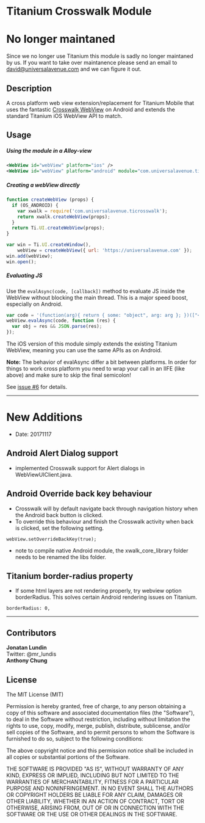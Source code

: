 # Titanium Crosswalk Module

# No longer maintaned
Since we no longer use Titanium this module is sadly no longer maintaned by us. If you want to take over maintanence please send an email to david@universalavenue.com and we can figure it out.

## Description

A cross platform web view extension/replacement for Titanium Mobile that uses the fantastic 
[Crosswalk WebView](https://crosswalk-project.org/) on Android and extends the standard 
Titanium iOS WebView API to match.

## Usage

##### Using the module in a Alloy-view

```xml
<WebView id="webView" platform="ios" />
<WebView id="webView" platform="android" module="com.universalavenue.ticrosswalk" />
```

##### Creating a webView directly

```js
function createWebView (props) {
  if (OS_ANDROID) {
    var xwalk = require('com.universalavenue.ticrosswalk');
    return xwalk.createWebView(props);
  }
  return Ti.UI.createWebView(props);
}

var win = Ti.UI.createWindow(),
    webView = createWebView({ url: 'https://universalavenue.com' });
win.add(webView);
win.open();
```

##### Evaluating JS

Use the `evalAsync(code, [callback])` method to evaluate JS inside the WebView without blocking the main thread. This is a major speed boost, especially on Android.

```js
var code = '(function(arg){ return { some: "object", arg: arg }; })(["<your args>"])';
webView.evalAsync(code, function (res) {
  var obj = res && JSON.parse(res);
});
```

The iOS version of this module simply extends the existing Titanium WebView, meaning you can use the same APIs as on Android.

**Note:** The behavior of evalAsync differ a bit between platforms. In order for things to work cross platform you need to wrap your call in an IIFE (like above) and make sure to skip the final semicolon! 

See [issue #6](https://github.com/UniversalAvenue/TiCrosswalk/issues/6) for details.

---

# New Additions 
- Date: 20171117

## Android Alert Dialog support
- implemented Crosswalk support for Alert dialogs in WebViewUIClient.java.

## Android Override back key behaviour
- Crosswalk will by default navigate back through navigation history when the Android back button is clicked.
- To override this behaviour and finish the Crosswalk activity when back is clicked, set the following setting.

```
webView.setOverrideBackKey(true);
```
- note to compile native Android module, the xwalk_core_library folder needs to be renamed the libs folder.


## Titanium border-radius property
- If some html layers are not rendering properly, try webview option borderRadius. This solves certain Android rendering issues on Titanium.

```
borderRadius: 0,

```

---

## Contributors

**Jonatan Lundin**  
Twitter: @mr_lundis  
**Anthony Chung**

## License

The MIT License (MIT)

Permission is hereby granted, free of charge, to any person obtaining a copy of this software and associated documentation files (the "Software"), to deal in the Software without restriction, including without limitation the rights to use, copy, modify, merge, publish, distribute, sublicense, and/or sell copies of the Software, and to permit persons to whom the Software is furnished to do so, subject to the following conditions:

The above copyright notice and this permission notice shall be included in all copies or substantial portions of the Software.

THE SOFTWARE IS PROVIDED "AS IS", WITHOUT WARRANTY OF ANY KIND, EXPRESS OR IMPLIED, INCLUDING BUT NOT LIMITED TO THE WARRANTIES OF MERCHANTABILITY, FITNESS FOR A PARTICULAR PURPOSE AND NONINFRINGEMENT. IN NO EVENT SHALL THE AUTHORS OR COPYRIGHT HOLDERS BE LIABLE FOR ANY CLAIM, DAMAGES OR OTHER LIABILITY, WHETHER IN AN ACTION OF CONTRACT, TORT OR OTHERWISE, ARISING FROM, OUT OF OR IN CONNECTION WITH THE SOFTWARE OR THE USE OR OTHER DEALINGS IN THE SOFTWARE.
